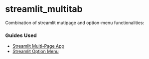 # streamlit_multitab

Combination of streamlit mutipage and option-menu functionalities:

### Guides Used
- [Streamlit Multi-Page App][1]
- [Streamlit Option Menu][2]

[1]: https://github.com/dataprofessor/multi-page-app
[2]: https://github.com/victoryhb/streamlit-option-menu


